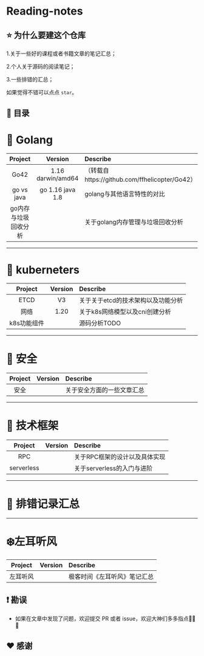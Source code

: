 # Reading-notes

## ⭐️ 为什么要建这个仓库

1.关于一些好的课程或者书籍文章的笔记汇总；

2.个人关于源码的阅读笔记；

3.一些排错的汇总；

如果觉得不错可以点点 `star`。

## 📖 目录


# 🐳 Golang

|       Project        |      Version       | Describe                                       |
| :------------------: | :----------------: | :--------------------------------------------- |
|         Go42         | 1.16 darwin/amd64  | （转载自https://github.com/ffhelicopter/Go42） |
|     go vs  java      | go  1.16  java 1.8 | golang与其他语言特性的对比                     |
| go内存与垃圾回收分析 |                    | 关于golang内存管理与垃圾回收分析               |




----------------------------

# 🍉 kuberneters


|   Project   | Version | Describe                           |
| :---------: | :-----: | :--------------------------------- |
|    ETCD     |   V3    | 关于关于etcd的技术架构以及功能分析 |
|    网络     |  1.20   | 关于k8s网络模型以及cni创建分析     |
| k8s功能组件 |         | 源码分析TODO                       |

---------------------------

# 🚀 安全

| Project | Version | Describe                   |
| :-----: | :-----: | :------------------------- |
|  安全   |         | 关于安全方面的一些文章汇总 |

-------

# 📱 技术框架



| Project | Version | Describe                      |
| :-----: | :-----: | :---------------------------- |
|   RPC   |         | 关于RPC框架的设计以及具体实现 |
|   serverless   |         | 关于serverless的入门与进阶 |

----------------------------




# 📝 排错记录汇总


----------------------------


# ❄️左耳听风

| Project  | Version | Describe                     |
| :------: | :-----: | :--------------------------- |
| 左耳听风 |         | 极客时间《左耳听风》笔记汇总 |

## ❗️ 勘误

+ 如果在文章中发现了问题，欢迎提交 PR 或者 issue，欢迎大神们多多指点🙏🙏🙏


## ♥️ 感谢


